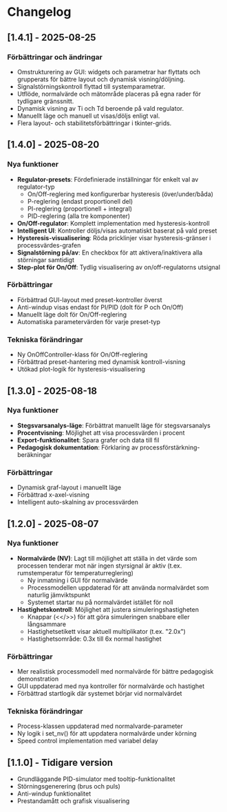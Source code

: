 # Changelog

## [1.4.1] - 2025-08-25

### Förbättringar och ändringar
- Omstrukturering av GUI: widgets och parametrar har flyttats och grupperats för bättre layout och dynamisk visning/döljning.
- Signalstörningskontroll flyttad till systemparametrar.
- Utflöde, normalvärde och mätområde placeras på egna rader för tydligare gränssnitt.
- Dynamisk visning av Ti och Td beroende på vald regulator.
- Manuellt läge och manuell ut visas/döljs enligt val.
- Flera layout- och stabilitetsförbättringar i tkinter-grids.

## [1.4.0] - 2025-08-20

### Nya funktioner
- **Regulator-presets**: Fördefinierade inställningar för enkelt val av regulator-typ
  - On/Off-reglering med konfigurerbar hysteresis (över/under/båda)
  - P-reglering (endast proportionell del)
  - PI-reglering (proportionell + integral)
  - PID-reglering (alla tre komponenter)
- **On/Off-regulator**: Komplett implementation med hysteresis-kontroll
- **Intelligent UI**: Kontroller döljs/visas automatiskt baserat på vald preset
- **Hysteresis-visualisering**: Röda pricklinjer visar hysteresis-gränser i processvärdes-grafen
- **Signalstörning på/av**: En checkbox för att aktivera/inaktivera alla störningar samtidigt
- **Step-plot för On/Off**: Tydlig visualisering av on/off-regulatorns utsignal

### Förbättringar
- Förbättrad GUI-layout med preset-kontroller överst
- Anti-windup visas endast för PI/PID (dolt för P och On/Off)
- Manuellt läge dolt för On/Off-reglering
- Automatiska parametervärden för varje preset-typ

### Tekniska förändringar
- Ny OnOffController-klass för On/Off-reglering
- Förbättrad preset-hantering med dynamisk kontroll-visning
- Utökad plot-logik för hysteresis-visualisering

## [1.3.0] - 2025-08-18

### Nya funktioner
- **Stegsvarsanalys-läge**: Förbättrat manuellt läge för stegsvarsanalys
- **Procentvisning**: Möjlighet att visa processvärden i procent
- **Export-funktionalitet**: Spara grafer och data till fil
- **Pedagogisk dokumentation**: Förklaring av processförstärkning-beräkningar

### Förbättringar
- Dynamisk graf-layout i manuellt läge
- Förbättrad x-axel-visning
- Intelligent auto-skalning av processvärden

## [1.2.0] - 2025-08-07

### Nya funktioner
- **Normalvärde (NV)**: Lagt till möjlighet att ställa in det värde som processen tenderar mot när ingen styrsignal är aktiv (t.ex. rumstemperatur för temperaturreglering)
  - Ny inmatning i GUI för normalvärde
  - Processmodellen uppdaterad för att använda normalvärdet som naturlig jämviktspunkt
  - Systemet startar nu på normalvärdet istället för noll
- **Hastighetskontroll**: Möjlighet att justera simuleringshastigheten
  - Knappar (<</>>) för att göra simuleringen snabbare eller långsammare
  - Hastighetsetikett visar aktuell multiplikator (t.ex. "2.0x")
  - Hastighetsområde: 0.3x till 6x normal hastighet

### Förbättringar
- Mer realistisk processmodell med normalvärde för bättre pedagogisk demonstration
- GUI uppdaterad med nya kontroller för normalvärde och hastighet
- Förbättrad startlogik där systemet börjar vid normalvärdet

### Tekniska förändringar
- Process-klassen uppdaterad med normalvarde-parameter
- Ny logik i set_nv() för att uppdatera normalvärde under körning
- Speed control implementation med variabel delay

## [1.1.0] - Tidigare version
- Grundläggande PID-simulator med tooltip-funktionalitet
- Störningsgenerering (brus och puls)
- Anti-windup funktionalitet
- Prestandamått och grafisk visualisering
